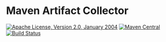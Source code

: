 # Maven Artifact Collector

[![Apache License, Version 2.0, January 2004](https://img.shields.io/github/license/khmarbaise/maven-artifact-collector.svg?label=License)](http://www.apache.org/licenses/)
[![Maven Central](https://img.shields.io/maven-central/v/com.soebes.extensions/maven-artifact-collector.svg?label=Maven%20Central)](http://search.maven.org/#search%7Cga%7C1%7Cmaven-buildtime-profiler)
[![Build Status](https://travis-ci.org/mojohaus/sql-maven-plugin.svg?branch=master)](https://travis-ci.org/khmarbaise/maven-artifact-collector)


[1]: http://maven.apache.org/ref/3.0.3/maven-core/apidocs/org/apache/maven/eventspy/AbstractEventSpy.html
